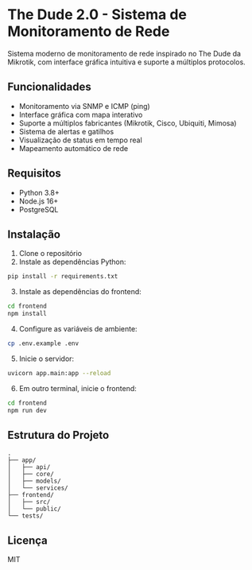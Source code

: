# The Dude 2.0 - Sistema de Monitoramento de Rede

Sistema moderno de monitoramento de rede inspirado no The Dude da Mikrotik, com interface gráfica intuitiva e suporte a múltiplos protocolos.

## Funcionalidades

- Monitoramento via SNMP e ICMP (ping)
- Interface gráfica com mapa interativo
- Suporte a múltiplos fabricantes (Mikrotik, Cisco, Ubiquiti, Mimosa)
- Sistema de alertas e gatilhos
- Visualização de status em tempo real
- Mapeamento automático de rede

## Requisitos

- Python 3.8+
- Node.js 16+
- PostgreSQL

## Instalação

1. Clone o repositório
2. Instale as dependências Python:
```bash
pip install -r requirements.txt
```

3. Instale as dependências do frontend:
```bash
cd frontend
npm install
```

4. Configure as variáveis de ambiente:
```bash
cp .env.example .env
```

5. Inicie o servidor:
```bash
uvicorn app.main:app --reload
```

6. Em outro terminal, inicie o frontend:
```bash
cd frontend
npm run dev
```

## Estrutura do Projeto

```
.
├── app/
│   ├── api/
│   ├── core/
│   ├── models/
│   └── services/
├── frontend/
│   ├── src/
│   └── public/
└── tests/
```

## Licença

MIT 